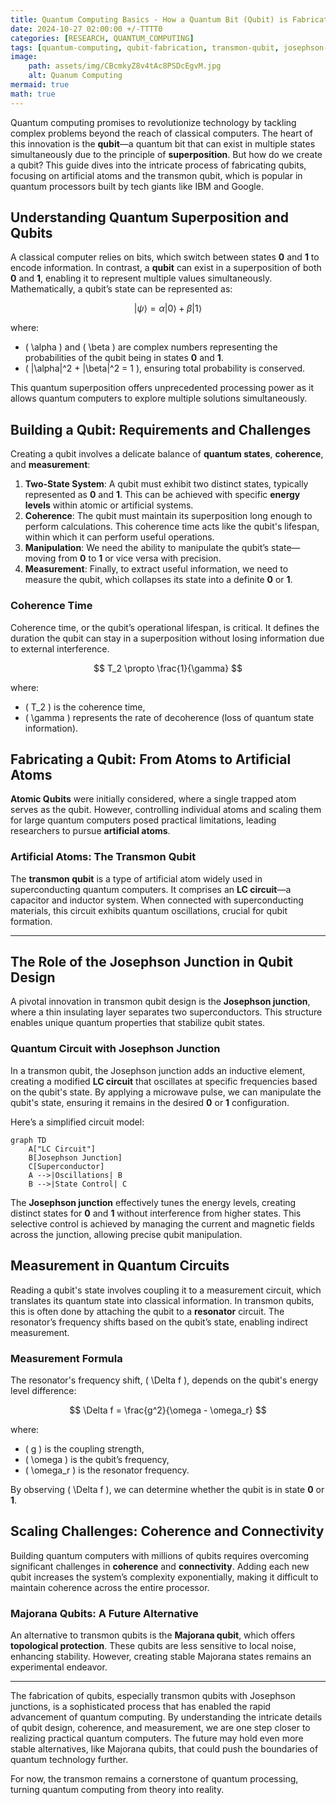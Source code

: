 ```yaml
---
title: Quantum Computing Basics - How a Quantum Bit (Qubit) is Fabricated
date: 2024-10-27 02:00:00 +/-TTTT0
categories: [RESEARCH, QUANTUM_COMPUTING]
tags: [quantum-computing, qubit-fabrication, transmon-qubit, josephson-junction, artificial-atoms, quantum-superposition, coherence-time, quantum-measurement, majorana-qubits, superconducting-circuits, LC-circuit, quantum-resonator, quantum-oscillations, topological-protection, quantum-technology, quantum-circuits, it]
image:
    path: assets/img/CBcmkyZ8v4tAc8PSDcEgvM.jpg 
    alt: Quanum Computing
mermaid: true
math: true
---
```


Quantum computing promises to revolutionize technology by tackling complex problems beyond the reach of classical computers. The heart of this innovation is the **qubit**—a quantum bit that can exist in multiple states simultaneously due to the principle of **superposition**. But how do we create a qubit? This guide dives into the intricate process of fabricating qubits, focusing on artificial atoms and the transmon qubit, which is popular in quantum processors built by tech giants like IBM and Google.

## Understanding Quantum Superposition and Qubits

A classical computer relies on bits, which switch between states **0** and **1** to encode information. In contrast, a **qubit** can exist in a superposition of both **0** and **1**, enabling it to represent multiple values simultaneously. Mathematically, a qubit’s state can be represented as:

$$
|\psi\rangle = \alpha |0\rangle + \beta |1\rangle
$$

where:
- \( \alpha \) and \( \beta \) are complex numbers representing the probabilities of the qubit being in states **0** and **1**.
- \( |\alpha|^2 + |\beta|^2 = 1 \), ensuring total probability is conserved.

This quantum superposition offers unprecedented processing power as it allows quantum computers to explore multiple solutions simultaneously.

## Building a Qubit: Requirements and Challenges

Creating a qubit involves a delicate balance of **quantum states**, **coherence**, and **measurement**:

1. **Two-State System**: A qubit must exhibit two distinct states, typically represented as **0** and **1**. This can be achieved with specific **energy levels** within atomic or artificial systems.
2. **Coherence**: The qubit must maintain its superposition long enough to perform calculations. This coherence time acts like the qubit's lifespan, within which it can perform useful operations.
3. **Manipulation**: We need the ability to manipulate the qubit’s state—moving from **0** to **1** or vice versa with precision.
4. **Measurement**: Finally, to extract useful information, we need to measure the qubit, which collapses its state into a definite **0** or **1**.

### Coherence Time

Coherence time, or the qubit’s operational lifespan, is critical. It defines the duration the qubit can stay in a superposition without losing information due to external interference. 

$$
T_2 \propto \frac{1}{\gamma}
$$

where:
- \( T_2 \) is the coherence time,
- \( \gamma \) represents the rate of decoherence (loss of quantum state information).

## Fabricating a Qubit: From Atoms to Artificial Atoms

**Atomic Qubits** were initially considered, where a single trapped atom serves as the qubit. However, controlling individual atoms and scaling them for large quantum computers posed practical limitations, leading researchers to pursue **artificial atoms**.

### Artificial Atoms: The Transmon Qubit

The **transmon qubit** is a type of artificial atom widely used in superconducting quantum computers. It comprises an **LC circuit**—a capacitor and inductor system. When connected with superconducting materials, this circuit exhibits quantum oscillations, crucial for qubit formation.

---

## The Role of the Josephson Junction in Qubit Design

A pivotal innovation in transmon qubit design is the **Josephson junction**, where a thin insulating layer separates two superconductors. This structure enables unique quantum properties that stabilize qubit states.

### Quantum Circuit with Josephson Junction

In a transmon qubit, the Josephson junction adds an inductive element, creating a modified **LC circuit** that oscillates at specific frequencies based on the qubit's state. By applying a microwave pulse, we can manipulate the qubit's state, ensuring it remains in the desired **0** or **1** configuration.

Here’s a simplified circuit model:

```mermaid
graph TD
    A["LC Circuit"]
    B[Josephson Junction]
    C[Superconductor]
    A -->|Oscillations| B
    B -->|State Control| C
```

The **Josephson junction** effectively tunes the energy levels, creating distinct states for **0** and **1** without interference from higher states. This selective control is achieved by managing the current and magnetic fields across the junction, allowing precise qubit manipulation.

## Measurement in Quantum Circuits

Reading a qubit's state involves coupling it to a measurement circuit, which translates its quantum state into classical information. In transmon qubits, this is often done by attaching the qubit to a **resonator** circuit. The resonator’s frequency shifts based on the qubit’s state, enabling indirect measurement.

### Measurement Formula

The resonator's frequency shift, \( \Delta f \), depends on the qubit's energy level difference:

$$
\Delta f = \frac{g^2}{\omega - \omega_r}
$$

where:
- \( g \) is the coupling strength,
- \( \omega \) is the qubit’s frequency,
- \( \omega_r \) is the resonator frequency.

By observing \( \Delta f \), we can determine whether the qubit is in state **0** or **1**.

## Scaling Challenges: Coherence and Connectivity

Building quantum computers with millions of qubits requires overcoming significant challenges in **coherence** and **connectivity**. Adding each new qubit increases the system’s complexity exponentially, making it difficult to maintain coherence across the entire processor.

### Majorana Qubits: A Future Alternative

An alternative to transmon qubits is the **Majorana qubit**, which offers **topological protection**. These qubits are less sensitive to local noise, enhancing stability. However, creating stable Majorana states remains an experimental endeavor.

---
The fabrication of qubits, especially transmon qubits with Josephson junctions, is a sophisticated process that has enabled the rapid advancement of quantum computing. By understanding the intricate details of qubit design, coherence, and measurement, we are one step closer to realizing practical quantum computers. The future may hold even more stable alternatives, like Majorana qubits, that could push the boundaries of quantum technology further.

For now, the transmon remains a cornerstone of quantum processing, turning quantum computing from theory into reality.
